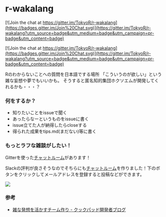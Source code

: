 # r-wakalang

[![Join the chat at https://gitter.im/TokyoR/r-wakalang](https://badges.gitter.im/Join%20Chat.svg)](https://gitter.im/TokyoR/r-wakalang?utm_source=badge&utm_medium=badge&utm_campaign=pr-badge&utm_content=badge)

[![Join the chat at https://gitter.im/TokyoR/r-wakalang](https://badges.gitter.im/Join%20Chat.svg)](https://gitter.im/TokyoR/r-wakalang?utm_source=badge&utm_medium=badge&utm_campaign=pr-badge&utm_content=badge)

Rのわからないことへの質問を日本語でする場所
「こういうのが欲しい」という雑な妄想や夢でもいいかも。
そうすると匿名知的集団ホクソエムが開発してくれるかも・・・？

### 何をするか？

- 知りたいことをissueで聞く
- あったらなーというものをissueに書く
- issue立てた人が納得したらcloseする
- 得られた成果をtips.md(まだない)等に書く

### もっとラフな雑談がしたい！
Gitterを使った[チャットルーム](https://gitter.im/TokyoR/r-wakalang)があります！

Slackの評判が良さそうなのでそちらにも[チャットルーム](https://r-wakalang.slack.com)を作りました！下のボタンをクリックしてメールアドレスを登録すると投稿などができます。

<a href="https://r-wakalang.herokuapp.com"><img src="https://r-wakalang.herokuapp.com/badge.svg"></a>

### 参考

- [雑な発想を活かすチーム作り - クックパッド開発者ブログ](http://techlife.cookpad.com/entry/2015/03/25/202709)

